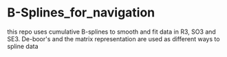 # B-Splines_for_navigation
this repo uses cumulative B-splines to smooth and fit data in R3, SO3 and SE3. De-boor's and the matrix representation are used as different  ways to spline data 
